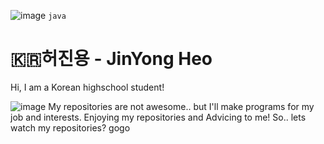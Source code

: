 ![image](https://github.com/user-attachments/assets/6d56b5ef-0fde-4bdd-ad11-dc149929dccc)
`java`

# 🇰🇷허진용 - JinYong Heo
Hi, I am a Korean highschool student!

![image](https://github.com/user-attachments/assets/4d3ce5f8-2980-40d4-96dd-0770a396e71c)
My repositories are not awesome.. but I'll  make programs for my job and interests.
Enjoying my repositories and Advicing to me!
So.. lets watch my repositories? gogo
